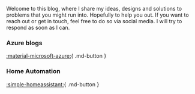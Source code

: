 Welcome to this blog, where I share my ideas, designs and solutions to problems that you might run into. Hopefully to help you out. If you want to reach out or get in touch, feel free to do so via social media. I will try to respond as soon as I can.

### Azure blogs

[:material-microsoft-azure:](/blog/category/azure/){ .md-button }

### Home Automation

[:simple-homeassistant:](/blog/category/home-automation/){ .md-button }
